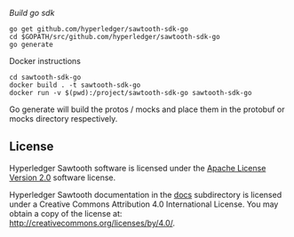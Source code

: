 *Build go sdk*
```
go get github.com/hyperledger/sawtooth-sdk-go
cd $GOPATH/src/github.com/hyperledger/sawtooth-sdk-go
go generate
```
Docker instructions
```
cd sawtooth-sdk-go
docker build . -t sawtooth-sdk-go
docker run -v $(pwd):/project/sawtooth-sdk-go sawtooth-sdk-go
```

Go generate will build the protos / mocks and place them in the protobuf or mocks directory respectively.

License
-------

Hyperledger Sawtooth software is licensed under the [Apache License Version 2.0](LICENSE) software license.

Hyperledger Sawtooth documentation in the [docs](docs) subdirectory is licensed under
a Creative Commons Attribution 4.0 International License.  You may obtain a copy of the
license at: http://creativecommons.org/licenses/by/4.0/.
